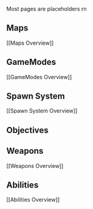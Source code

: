 Most pages are placeholders rn

## Maps
[[Maps Overview]]
## GameModes
[[GameModes Overview]]
## Spawn System
[[Spawn System Overview]]
## Objectives
## Weapons
[[Weapons Overview]]
## Abilities
[[Abilities Overview]]